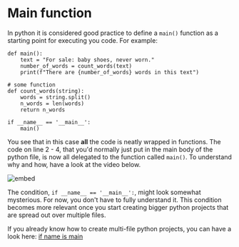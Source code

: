 # Main function

In python it is considered good practice to define a `main()` function as a starting point for executing you code. For example:

    def main():
        text = "For sale: baby shoes, never worn."
        number_of_words = count_words(text)
        print(f"There are {number_of_words} words in this text")

    # some function
    def count_words(string):
        words = string.split()
        n_words = len(words)
        return n_words

    if __name__ == '__main__':
        main()

You see that in this case **all** the code is neatly wrapped in functions. The code on line 2 - 4, that you'd normally just put in the main body of the python file, is now all delegated to the function called `main()`. To understand why and how, have a look at the video below.

<!-- ## Use main() for better design -->

![embed](https://api.eu.kaltura.com/p/120/sp/12000/embedIframeJs/uiconf_id/23449960/partner_id/120?iframeembed=true&playerId=kaltura_player&entry_id=0_o7li93ev&flashvars[streamerType]=auto&amp;flashvars[localizationCode]=en_US&amp;flashvars[leadWithHTML5]=true&amp;flashvars[sideBarContainer.plugin]=true&amp;flashvars[sideBarContainer.position]=left&amp;flashvars[sideBarContainer.clickToClose]=true&amp;flashvars[chapters.plugin]=true&amp;flashvars[chapters.layout]=vertical&amp;flashvars[chapters.thumbnailRotator]=false&amp;flashvars[streamSelector.plugin]=true&amp;flashvars[EmbedPlayer.SpinnerTarget]=videoHolder&amp;flashvars[dualScreen.plugin]=true&amp;flashvars[hotspots.plugin]=1&amp;flashvars[Kaltura.addCrossoriginToIframe]=true&amp;&wid=0_6sec38d5)

The condition, `if __name__ == '__main__':`, might look somewhat mysterious. For now, you don't have to fully understand it. This condition becomes more relevant once you start creating bigger python projects that are spread out over multiple files.

If you already know how to create multi-file python projects, you can have a look here: [if name is main](python/en/name_is_main)

<!-- ## If name is main?

This part is extra background information but con
In order to understand the mysterious condition `if __name__ == '__main__':` you need to know how importing external files in python works. If this is the case, have a look at the following video.

![embed](https://api.eu.kaltura.com/p/120/sp/12000/embedIframeJs/uiconf_id/23449960/partner_id/120?iframeembed=true&playerId=kaltura_player&entry_id=0_xw7hb3hd&flashvars[streamerType]=auto&amp;flashvars[localizationCode]=en_US&amp;flashvars[leadWithHTML5]=true&amp;flashvars[sideBarContainer.plugin]=true&amp;flashvars[sideBarContainer.position]=left&amp;flashvars[sideBarContainer.clickToClose]=true&amp;flashvars[chapters.plugin]=true&amp;flashvars[chapters.layout]=vertical&amp;flashvars[chapters.thumbnailRotator]=false&amp;flashvars[streamSelector.plugin]=true&amp;flashvars[EmbedPlayer.SpinnerTarget]=videoHolder&amp;flashvars[dualScreen.plugin]=true&amp;flashvars[hotspots.plugin]=1&amp;flashvars[Kaltura.addCrossoriginToIframe]=true&amp;&wid=0_cubflf3h) -->
